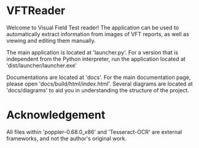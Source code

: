 # VFTReader

Welcome to Visual Field Test reader! The application can be used to automatically extract information from images of VFT reports, as well as viewing
and editing them manually.

The main application is located at 'launcher.py'. For a version that is independent from the Python interpreter, run the application located at 'dist/launcher/launcher.exe'

Documentations are located at 'docs'. For the main documentation page, please open 'docs/build/html/index.html'. Several diagrams are located at 'docs/diagrams' to aid you in
understanding the structure of the project.

<!-- Due to time constraint, and the author's proficiency at the time, the application can only function with a strict format for VFT reports. The folder 'docs/sample images' contains a few '_template.png' files, which shows the locations that the application will look for information. The folder also contains several '_sample.png' files, which are
reports that have been resized to the correct size. The "docs/test data" directory contains test reports that the program was able to perform relatively accurate on. You may preprocess your data such that all information fields in your data are in the same relative location as the fields in the test reports. -->


# Acknowledgement

All files within 'poppler-0.68.0_x86' and 'Tesseract-OCR' are external frameworks, and not the author's original work.
